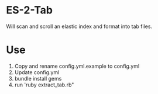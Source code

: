 ES-2-Tab
========

Will scan and scroll an elastic index and format into tab files.  

Use
===
1. Copy and rename config.yml.example to config.yml
2. Update config.yml
3. bundle install gems
4. run 'ruby extract_tab.rb"